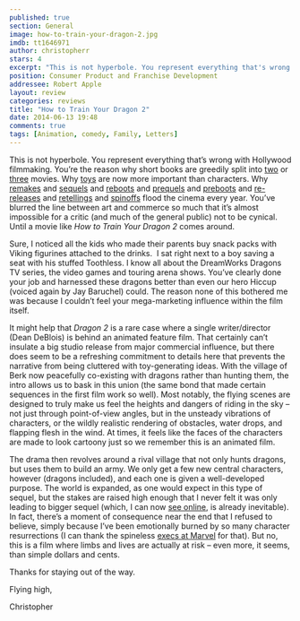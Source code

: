 ```yaml
---
published: true
section: General
image: how-to-train-your-dragon-2.jpg
imdb: tt1646971
author: christopherr 
stars: 4
excerpt: "This is not hyperbole. You represent everything that's wrong with Hollywood filmmaking."
position: Consumer Product and Franchise Development
addressee: Robert Apple
layout: review
categories: reviews
title: "How to Train Your Dragon 2"
date: 2014-06-13 19:48
comments: true
tags: [Animation, comedy, Family, Letters]
---
```

<p class="Body">This is not hyperbole. You represent everything that&rsquo;s wrong with Hollywood filmmaking. You&rsquo;re the reason why short books are greedily split into <a href="/content/2013/11/21/catching-fire.html"><span class="Hyperlink0">two</span></a> or <a href="/content/2013/12/12/the-hobbit-the-desolation-of-smaug.html"><span class="Hyperlink0">three</span></a> movies. Why <a href="/content/2013/8/14/planes.html"><span class="Hyperlink0">toys</span></a> are now more important than characters. Why <a href="/content/2014/2/12/robocop.html"><span class="Hyperlink0">remakes</span></a> and <a href="/content/2013/2/15/a-good-day-to-die-hard.html"><span class="Hyperlink0">sequels</span></a> and <a href="/content/2012/7/6/the-amazing-spider-man.html"><span class="Hyperlink0">reboots</span></a> and <a href="/content/2012/6/12/prometheus.html"><span class="Hyperlink0">prequels</span></a> and <a href="/content/2014/5/30/x-men-days-of-future-past.html"><span class="Hyperlink0">preboots</span></a> and <a href="/content/2012/4/19/titanic-3d.html"><span class="Hyperlink0">re-releases</span></a> and <a href="/content/2014/6/4/maleficent.html"><span class="Hyperlink0">retellings</span></a> and <a href="/content/2012/12/19/this-is-40.html"><span class="Hyperlink0">spinoffs</span></a> flood the cinema every year. You&rsquo;ve blurred the line between art and commerce so much that it&rsquo;s almost impossible for a critic (and much of the general public) not to be cynical. Until a movie like <em>How to Train Your Dragon 2</em> comes around.</p>
<p class="Body">Sure, I noticed all the kids who made their parents buy snack packs with Viking figurines attached to the drinks.&nbsp; I sat right next to a boy saving a seat with his stuffed Toothless. I know all about the DreamWorks Dragons TV series, the video games and touring arena shows. You&rsquo;ve clearly done your job and harnessed these dragons better than even our hero Hiccup (voiced again by Jay Baruchel) could. The reason none of this bothered me was because I couldn&rsquo;t feel your mega-marketing influence within the film itself.</p>
<p class="Body">It might help that <em>Dragon 2 </em>is a rare case where a single writer/director (Dean DeBlois) is behind an animated feature film. That certainly can&rsquo;t insulate a big studio release from major commercial influence, but there does seem to be a refreshing commitment to details here that prevents the narrative from being cluttered with toy-generating ideas. With the village of Berk now peacefully co-existing with dragons rather than hunting them, the intro allows us to bask in this union (the same bond that made certain sequences in the first film work so well). Most notably, the flying scenes are designed to truly make us feel the heights and dangers of riding in the sky &ndash; not just through point-of-view angles, but in the unsteady vibrations of characters, or the wildly realistic rendering of obstacles, water drops, and flapping flesh in the wind. At times, it feels like the faces of the characters are made to look cartoony just so we remember this is an animated film.</p>
<p class="Body">The drama then revolves around a rival village that not only hunts dragons, but uses them to build an army. We only get a few new central characters, however (dragons included), and each one is given a well-developed purpose. The world is expanded, as one would expect in this type of sequel, but the stakes are raised high enough that I never felt it was only leading to bigger sequel (which, I can now <a href="http://www.imdb.com/title/tt2386490/?ref_=nm_flmg_wr_1"><span class="Hyperlink0">see online</span></a>, is already inevitable). In fact, there&rsquo;s a moment of consequence near the end that I refused to believe, simply because I&rsquo;ve been emotionally burned by so many character resurrections (I can thank the spineless <a href="/content/2014/4/4/captain-america-the-winter-soldier.html"><span class="Hyperlink0">execs at Marvel</span></a> for that). But no, this is a film where limbs and lives are actually at risk &ndash; even more, it seems, than simple dollars and cents.</p>
<p class="Body">Thanks for staying out of the way.</p>
<p class="Body">Flying high,</p>
<p class="Body">Christopher&nbsp;</p>